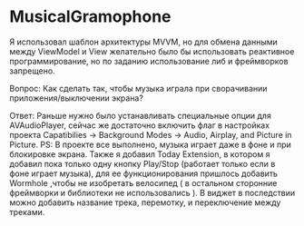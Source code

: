 # MusicalGramophone


Я использовал шаблон архитектуры MVVM, но для обмена данными между ViewModel и View желательно было бы использовать реактивное программирование, но по заданию использование либ и фреймворков запрещено.

Вопрос:
     Как сделать так, чтобы музыка играла при сворачивании приложения/выключении экрана?
     
Ответ: Раньше нужно было устанавливать специальные опции для AVAudioPlayer, сейчас же достаточно включить флаг в настройках проекта Capatibilies -> Background Modes -> Audio, Airplay, and Picture in Picture. 
PS: В проекте все выполнено, музыка играет даже в фоне и при блокировке экрана. 
Также я добавил Today Extension, в котором я добавил пока только одну кнопку Play/Stop (работает только если в фоне играет музыка), для ее функционирования пришлось добавить Wormhole ,чтобы не изобретать велосипед ( в остальном сторонние фреймворки и библиотеки не использовались ). В виджет в последствии можно добавить название трека, перемотку, и переключение между треками.

